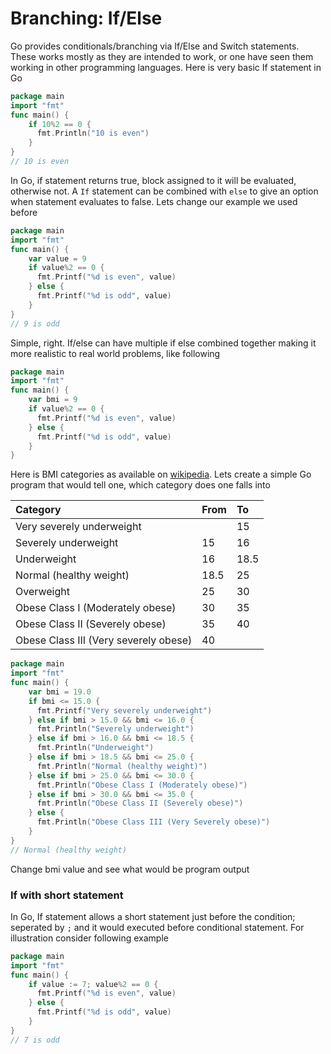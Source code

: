 # Branching: If/Else

Go provides conditionals/branching via If/Else and Switch statements. These works mostly as they are intended to work, or one have seen them working in other programming languages. Here is very basic If statement in Go

```go
package main
import "fmt"
func main() {
    if 10%2 == 0 {
      fmt.Println("10 is even")
    }
}
// 10 is even
```

In Go, if statement returns true, block assigned to it will be evaluated, otherwise not. A `If` statement can be combined with `else` to give an option when statement evaluates to false. Lets change our example we used before

```go
package main
import "fmt"
func main() {
    var value = 9
    if value%2 == 0 {
      fmt.Printf("%d is even", value)
    } else {
      fmt.Printf("%d is odd", value)
    }
}
// 9 is odd
```

Simple, right. If/else can have multiple if else combined together making it more realistic to real world problems, like following

```go
package main
import "fmt"
func main() {
    var bmi = 9
    if value%2 == 0 {
      fmt.Printf("%d is even", value)
    } else {
      fmt.Printf("%d is odd", value)
    }
}
```

Here is BMI categories as available on [wikipedia](https://en.wikipedia.org/wiki/Body_mass_index). Lets create a simple Go program that would tell one, which category does one falls into

| Category | From | To |
| :--- | :--- | :--- |
| Very severely underweight |  | 15 |
| Severely underweight | 15 | 16 |
| Underweight | 16 | 18.5 |
| Normal \(healthy weight\) | 18.5 | 25 |
| Overweight | 25 | 30 |
| Obese Class I \(Moderately obese\) | 30 | 35 |
| Obese Class II \(Severely obese\) | 35 | 40 |
| Obese Class III \(Very severely obese\) | 40 |  |

```go
package main
import "fmt"
func main() {
    var bmi = 19.0
    if bmi <= 15.0 {
      fmt.Printf("Very severely underweight")
    } else if bmi > 15.0 && bmi <= 16.0 {
      fmt.Println("Severely underweight")
    } else if bmi > 16.0 && bmi <= 18.5 {
      fmt.Println("Underweight")
    } else if bmi > 18.5 && bmi <= 25.0 {
      fmt.Println("Normal (healthy weight)")
    } else if bmi > 25.0 && bmi <= 30.0 {
      fmt.Println("Obese Class I (Moderately obese)")
    } else if bmi > 30.0 && bmi <= 35.0 {
      fmt.Println("Obese Class II (Severely obese)")
    } else {
      fmt.Println("Obese Class III (Very Severely obese)")
    }
}
// Normal (healthy weight)
```

Change bmi value and see what would be program output

### If with short statement

In Go, If statement allows a short statement just before the condition; seperated by `;` and it would executed before conditional statement. For illustration consider following example

```go
package main
import "fmt"
func main() {
    if value := 7; value%2 == 0 {
      fmt.Printf("%d is even", value)
    } else {
      fmt.Printf("%d is odd", value)
    }
}
// 7 is odd
```

